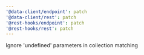 ```yaml
---
'@data-client/endpoint': patch
'@data-client/rest': patch
'@rest-hooks/endpoint': patch
'@rest-hooks/rest': patch
---
```


Ignore 'undefined' parameters in collection matching
